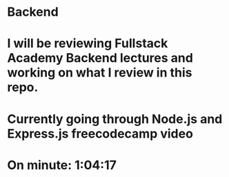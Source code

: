 # Backend

# I will be reviewing Fullstack Academy Backend lectures and working on what I review in this repo.

# Currently going through Node.js and Express.js freecodecamp video
# On minute: 1:04:17
